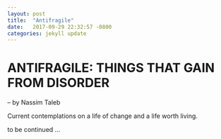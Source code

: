 ```yaml
---
layout: post
title:  "Antifragile"
date:   2017-09-29 22:32:57 -0800
categories: jekyll update
---
```


# ANTIFRAGILE: THINGS THAT GAIN FROM DISORDER
– by Nassim Taleb

Current contemplations on a life of change and a life worth living.

to be continued …
